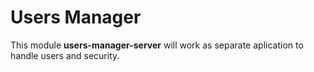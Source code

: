 <h1>Users Manager</h1>
<p>This module <b>users-manager-server</b> will work as separate aplication to handle users and security.</p>